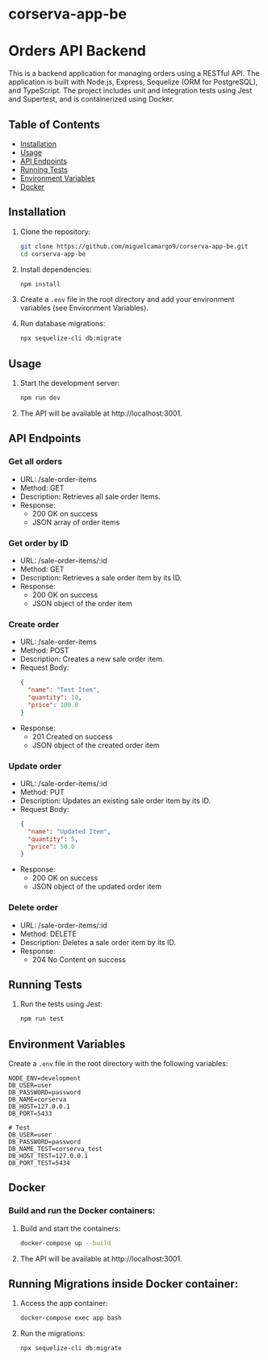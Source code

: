 # corserva-app-be


# Orders API Backend

This is a backend application for managing orders using a RESTful API. The application is built with Node.js, Express, Sequelize (ORM for PostgreSQL), and TypeScript. The project includes unit and integration tests using Jest and Supertest, and is containerized using Docker.

## Table of Contents

- [Installation](#installation)
- [Usage](#usage)
- [API Endpoints](#api-endpoints)
- [Running Tests](#running-tests)
- [Environment Variables](#environment-variables)
- [Docker](#docker)

## Installation

1. Clone the repository:
   ```sh
   git clone https://github.com/miguelcamargo9/corserva-app-be.git
   cd corserva-app-be
   ```
2. Install dependencies:
    ```sh
    npm install
    ```
3. Create a `.env` file in the root directory and add your environment variables (see Environment Variables).

4. Run database migrations:
    ```sh
    npx sequelize-cli db:migrate
    ```

## Usage

1. Start the development server:
    ```sh
    npm run dev
    ```
2. The API will be available at http://localhost:3001.

## API Endpoints

### Get all orders
* URL: /sale-order-items
* Method: GET
* Description: Retrieves all sale order items.
* Response:
  * 200 OK on success
  * JSON array of order items

### Get order by ID
* URL: /sale-order-items/:id
* Method: GET
* Description: Retrieves a sale order item by its ID.
* Response:
  * 200 OK on success
  * JSON object of the order item

### Create order
* URL: /sale-order-items
* Method: POST
* Description: Creates a new sale order item.
* Request Body:
  ```json
  {
    "name": "Test Item",
    "quantity": 10,
    "price": 100.0
  }
  ```
* Response:
  * 201 Created on success
  * JSON object of the created order item

### Update order
* URL: /sale-order-items/:id
* Method: PUT
* Description: Updates an existing sale order item by its ID.
* Request Body:
  ```json
  {
    "name": "Updated Item",
    "quantity": 5,
    "price": 50.0
  }
  ```
* Response:
  * 200 OK on success
  * JSON object of the updated order item

### Delete order
* URL: /sale-order-items/:id
* Method: DELETE
* Description: Deletes a sale order item by its ID.
* Response:
  * 204 No Content on success

## Running Tests

1. Run the tests using Jest:
    ```sh
    npm run test
    ```

## Environment Variables
Create a `.env` file in the root directory with the following variables:
  ```env
  NODE_ENV=development
  DB_USER=user
  DB_PASSWORD=password
  DB_NAME=corserva
  DB_HOST=127.0.0.1
  DB_PORT=5433

  # Test
  DB_USER=user
  DB_PASSWORD=password
  DB_NAME_TEST=corserva_test
  DB_HOST_TEST=127.0.0.1
  DB_PORT_TEST=5434
  ```

## Docker
### Build and run the Docker containers:

1. Build and start the containers:
    ```sh
    docker-compose up --build
    ```
2. The API will be available at http://localhost:3001.

## Running Migrations inside Docker container:
1. Access the app container:
    ```sh
    docker-compose exec app bash
    ```
2. Run the migrations:
    ```sh
    npx sequelize-cli db:migrate
    ```